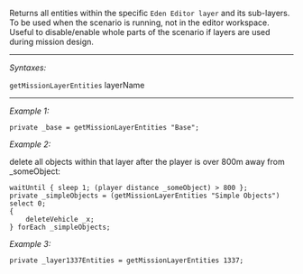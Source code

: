 Returns all entities within the specific `Eden Editor layer` and its sub-layers.
To be used when the scenario is running, not in the editor workspace.
Useful to disable/enable whole parts of the scenario if layers are used during mission design.


---
*Syntaxes:*

`getMissionLayerEntities` layerName

---
*Example 1:*

```sqf
private _base = getMissionLayerEntities "Base";
```

*Example 2:*

delete all objects within that layer after the player is over 800m away from _someObject:

```sqf
waitUntil { sleep 1; (player distance _someObject) > 800 };
private _simpleObjects = (getMissionLayerEntities "Simple Objects") select 0;
{
	deleteVehicle _x;
} forEach _simpleObjects;
```

*Example 3:*

```sqf
private _layer1337Entities = getMissionLayerEntities 1337;
```